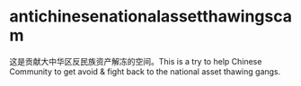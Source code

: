 # antichinesenationalassetthawingscam
这是贡献大中华区反民族资产解冻的空间。This is a try to help Chinese Community to get avoid &amp; fight back to the national asset thawing gangs. 
